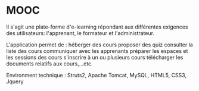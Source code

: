 # MOOC

Il s'agit une plate-forme d'e-learning répondant aux différentes exigences des utilisateurs: l'apprenant, le formateur et l'administrateur.

L'application permet de :
                        héberger des cours
                        proposer des quiz
                        consulter la liste des cours
                        communiquer avec les apprenants
                        préparer les espaces et les sessions des cours
                        s'inscrire à un ou plusieurs cours
                        télécharger les documents relatifs aux cours,...etc.

Environment technique : Struts2, Apache Tomcat, MySQL, HTML5, CSS3, Jquery
